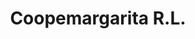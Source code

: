 ---
title: "Coopemargarita R.L."
url: /san-roque/coopemargarita-r-l/
shop: piezas de automóviles
---